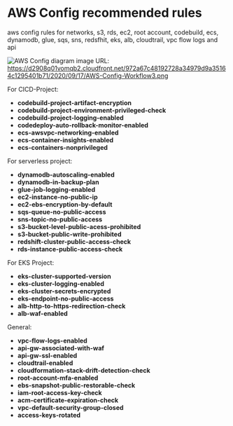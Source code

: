 # AWS Config recommended rules 
aws config rules for networks, s3, rds, ec2, root account, codebuild, ecs, dynamodb, glue, sqs, sns, redsfhit, eks, alb, cloudtrail, vpc flow logs and api

![AWS Config diagram](https://d2908q01vomqb2.cloudfront.net/972a67c48192728a34979d9a35164c1295401b71/2020/09/17/AWS-Config-Workflow3.png)
image URL: https://d2908q01vomqb2.cloudfront.net/972a67c48192728a34979d9a35164c1295401b71/2020/09/17/AWS-Config-Workflow3.png

For CICD-Project:
- **codebuild-project-artifact-encryption**  
- **codebuild-project-environment-privileged-check**  
- **codebuild-project-logging-enabled**  
- **codedeploy-auto-rollback-monitor-enabled**  
- **ecs-awsvpc-networking-enabled**
- **ecs-container-insights-enabled**
- **ecs-containers-nonprivileged**

For serverless project:
- **dynamodb-autoscaling-enabled**  
- **dynamodb-in-backup-plan**  
- **glue-job-logging-enabled**  
- **ec2-instance-no-public-ip**  
- **ec2-ebs-encryption-by-default**  
- **sqs-queue-no-public-access**  
- **sns-topic-no-public-access**  
- **s3-bucket-level-public-acess-prohibited**  
- **s3-bucket-public-write-prohibited**
- **redshift-cluster-public-access-check**
- **rds-instance-public-access-check**

For EKS Project:
- **eks-cluster-supported-version**  
- **eks-cluster-logging-enabled**  
- **eks-cluster-secrets-encrypted**
- **eks-endpoint-no-public-access**  
- **alb-http-to-https-redirection-check**  
- **alb-waf-enabled**  

General:
- **vpc-flow-logs-enabled**  
- **api-gw-associated-with-waf**  
- **api-gw-ssl-enabled**  
- **cloudtrail-enabled**  
- **cloudformation-stack-drift-detection-check**  
- **root-account-mfa-enabled**  
- **ebs-snapshot-public-restorable-check**  
- **iam-root-access-key-check**  
- **acm-certificate-expiration-check**  
- **vpc-default-security-group-closed**  
- **access-keys-rotated** 
